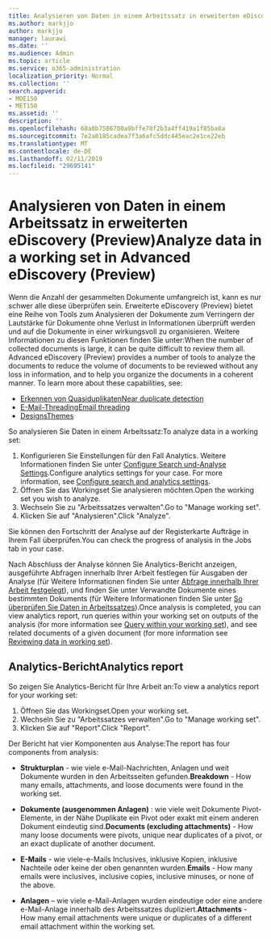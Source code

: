 ```yaml
---
title: Analysieren von Daten in einem Arbeitssatz in erweiterten eDiscovery (Preview)
ms.author: markjjo
author: markjjo
manager: laurawi
ms.date: ''
ms.audience: Admin
ms.topic: article
ms.service: o365-administration
localization_priority: Normal
ms.collection: ''
search.appverid:
- MOE150
- MET150
ms.assetid: ''
description: ''
ms.openlocfilehash: 68a8b7586700a9bffe78f2b3a4ff419a1f85ba8a
ms.sourcegitcommit: 7e2a0185cadea7f3a6afc5ddc445eac2e1ce22eb
ms.translationtype: MT
ms.contentlocale: de-DE
ms.lasthandoff: 02/11/2019
ms.locfileid: "29695141"
---
```

# <a name="analyze-data-in-a-working-set-in-advanced-ediscovery-preview"></a><span data-ttu-id="a47e5-102">Analysieren von Daten in einem Arbeitssatz in erweiterten eDiscovery (Preview)</span><span class="sxs-lookup"><span data-stu-id="a47e5-102">Analyze data in a working set in Advanced eDiscovery (Preview)</span></span>

<span data-ttu-id="a47e5-p101">Wenn die Anzahl der gesammelten Dokumente umfangreich ist, kann es nur schwer alle diese überprüfen sein. Erweiterte eDiscovery (Preview) bietet eine Reihe von Tools zum Analysieren der Dokumente zum Verringern der Lautstärke für Dokumente ohne Verlust in Informationen überprüft werden und auf die Dokumente in einer wirkungsvoll zu organisieren. Weitere Informationen zu diesen Funktionen finden Sie unter:</span><span class="sxs-lookup"><span data-stu-id="a47e5-p101">When the number of collected documents is large, it can be quite difficult to review them all. Advanced eDiscovery (Preview) provides a number of tools to analyze the documents to reduce the volume of documents to be reviewed without any loss in information, and to help you organize the documents in a coherent manner. To learn more about these capabilities, see:</span></span>

- [<span data-ttu-id="a47e5-106">Erkennen von Quasiduplikaten</span><span class="sxs-lookup"><span data-stu-id="a47e5-106">Near duplicate detection</span></span>](near-duplicates.md)
- [<span data-ttu-id="a47e5-107">E-Mail-Threading</span><span class="sxs-lookup"><span data-stu-id="a47e5-107">Email threading</span></span>](email-threading.md)
- [<span data-ttu-id="a47e5-108">Designs</span><span class="sxs-lookup"><span data-stu-id="a47e5-108">Themes</span></span>](themes.md)

<span data-ttu-id="a47e5-109">So analysieren Sie Daten in einem Arbeitssatz:</span><span class="sxs-lookup"><span data-stu-id="a47e5-109">To analyze data in a working set:</span></span>

1. <span data-ttu-id="a47e5-p102">Konfigurieren Sie Einstellungen für den Fall Analytics. Weitere Informationen finden Sie unter [Configure Search und-Analyse Settings](configure-search-analytics-settings.md).</span><span class="sxs-lookup"><span data-stu-id="a47e5-p102">Configure analytics settings for your case. For more information, see [Configure search and analytics settings](configure-search-analytics-settings.md).</span></span>
2. <span data-ttu-id="a47e5-112">Öffnen Sie das Workingset Sie analysieren möchten.</span><span class="sxs-lookup"><span data-stu-id="a47e5-112">Open the working set you wish to analyze.</span></span>
3. <span data-ttu-id="a47e5-113">Wechseln Sie zu "Arbeitssatzes verwalten".</span><span class="sxs-lookup"><span data-stu-id="a47e5-113">Go to "Manage working set".</span></span>
4. <span data-ttu-id="a47e5-114">Klicken Sie auf "Analysieren".</span><span class="sxs-lookup"><span data-stu-id="a47e5-114">Click "Analyze".</span></span>

<span data-ttu-id="a47e5-115">Sie können den Fortschritt der Analyse auf der Registerkarte Aufträge in Ihrem Fall überprüfen.</span><span class="sxs-lookup"><span data-stu-id="a47e5-115">You can check the progress of analysis in the Jobs tab in your case.</span></span>

 <span data-ttu-id="a47e5-116">Nach Abschluss der Analyse können Sie Analytics-Bericht anzeigen, ausgeführte Abfragen innerhalb Ihrer Arbeit festlegen für Ausgaben der Analyse (für Weitere Informationen finden Sie unter [Abfrage innerhalb Ihrer Arbeit festgelegt](working-set-search.md)), und finden Sie unter Verwandte Dokumente eines bestimmten Dokuments (für Weitere Informationen finden Sie unter [ So überprüfen Sie Daten in Arbeitssatzes](reviewing-data-in-working-set.md)).</span><span class="sxs-lookup"><span data-stu-id="a47e5-116">Once analysis is completed, you can view analytics report, run queries within your working set on outputs of the analysis (for more information see [Query within your working set](working-set-search.md)), and see related documents of a given document (for more information see [Reviewing data in working set](reviewing-data-in-working-set.md)).</span></span>

## <a name="analytics-report"></a><span data-ttu-id="a47e5-117">Analytics-Bericht</span><span class="sxs-lookup"><span data-stu-id="a47e5-117">Analytics report</span></span>

<span data-ttu-id="a47e5-118">So zeigen Sie Analytics-Bericht für Ihre Arbeit an:</span><span class="sxs-lookup"><span data-stu-id="a47e5-118">To view a analytics report for your working set:</span></span>

1. <span data-ttu-id="a47e5-119">Öffnen Sie das Workingset.</span><span class="sxs-lookup"><span data-stu-id="a47e5-119">Open your working set.</span></span>
2. <span data-ttu-id="a47e5-120">Wechseln Sie zu "Arbeitssatzes verwalten".</span><span class="sxs-lookup"><span data-stu-id="a47e5-120">Go to "Manage working set".</span></span>
3. <span data-ttu-id="a47e5-121">Klicken Sie auf "Report".</span><span class="sxs-lookup"><span data-stu-id="a47e5-121">Click "Report".</span></span>

<span data-ttu-id="a47e5-122">Der Bericht hat vier Komponenten aus Analyse:</span><span class="sxs-lookup"><span data-stu-id="a47e5-122">The report has four components from analysis:</span></span>

- <span data-ttu-id="a47e5-123">**Strukturplan** - wie viele e-Mail-Nachrichten, Anlagen und weit Dokumente wurden in den Arbeitsseiten gefunden.</span><span class="sxs-lookup"><span data-stu-id="a47e5-123">**Breakdown** - How many emails, attachments, and loose documents were found in the working set.</span></span>

- <span data-ttu-id="a47e5-124">**Dokumente (ausgenommen Anlagen)** : wie viele weit Dokumente Pivot-Elemente, in der Nähe Duplikate ein Pivot oder exakt mit einem anderen Dokument eindeutig sind.</span><span class="sxs-lookup"><span data-stu-id="a47e5-124">**Documents (excluding attachments)** - How many loose documents were pivots, unique near duplicates of a pivot, or an exact duplicate of another document.</span></span>

- <span data-ttu-id="a47e5-125">**E-Mails** - wie viele-e-Mails Inclusives, inklusive Kopien, inklusive Nachteile oder keine der oben genannten wurden.</span><span class="sxs-lookup"><span data-stu-id="a47e5-125">**Emails** - How many emails were inclusives, inclusive copies, inclusive minuses, or none of the above.</span></span>

- <span data-ttu-id="a47e5-126">**Anlagen** – wie viele e-Mail-Anlagen wurden eindeutige oder eine andere e-Mail-Anlage innerhalb des Arbeitssatzes dupliziert.</span><span class="sxs-lookup"><span data-stu-id="a47e5-126">**Attachments** - How many email attachments were unique or duplicates of a different email attachment within the working set.</span></span>